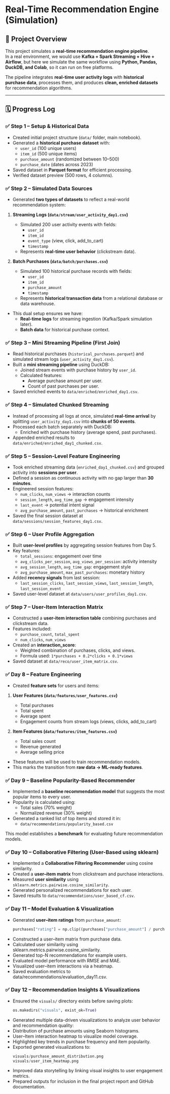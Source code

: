 # Real-Time Recommendation Engine (Simulation)

## 📌 Project Overview
This project simulates a **real-time recommendation engine pipeline**.  
In a real environment, we would use **Kafka + Spark Streaming + Hive + Airflow**, but here we simulate the same workflow using **Python, Pandas, DuckDB, and Colab**, so it can run on free platforms.

The pipeline integrates **real-time user activity logs** with **historical purchase data**, processes them, and produces **clean, enriched datasets** for recommendation algorithms.

---

## 🗓️ Progress Log

### ✅ Step 1 – Setup & Historical Data
- Created initial project structure (`data/` folder, main notebook).  
- Generated a **historical purchase dataset** with:
  - `user_id` (100 unique users)  
  - `item_id` (500 unique items)  
  - `purchase_amount` (randomized between $10–$500)  
  - `purchase_date` (dates across 2023)  
- Saved dataset in **Parquet format** for efficient processing.  
- Verified dataset preview (500 rows, 4 columns).

### ✅ Step 2 – Simulated Data Sources
- Generated **two types of datasets** to reflect a real-world recommendation system:

1. **Streaming Logs (`data/stream/user_activity_day1.csv`)**
   - Simulated 200 user activity events with fields:
     - `user_id`
     - `item_id`
     - `event_type` (view, click, add_to_cart)
     - `timestamp`
   - Represents **real-time user behavior** (clickstream data).

2. **Batch Purchases (`data/batch/purchases.csv`)**
   - Simulated 100 historical purchase records with fields:
     - `user_id`
     - `item_id`
     - `purchase_amount`
     - `timestamp`
   - Represents **historical transaction data** from a relational database or data warehouse.

- This dual setup ensures we have:
  - **Real-time logs** for streaming ingestion (Kafka/Spark simulation later).
  - **Batch data** for historical purchase context.

### ✅ Step 3 – Mini Streaming Pipeline (First Join)
- Read historical purchases (`historical_purchases.parquet`) and simulated stream logs (`user_activity_day1.csv`).
- Built a **mini streaming pipeline** using DuckDB:
  - Joined stream events with purchase history by `user_id`.
  - Calculated features:
    - Average purchase amount per user.
    - Count of past purchases per user.
- Saved enriched events to `data/enriched/enriched_day1.csv`.

### ✅ Step 4 – Simulated Chunked Streaming
- Instead of processing all logs at once, simulated **real-time arrival** by splitting `user_activity_day1.csv` into **chunks of 50 events**.
- Processed each batch separately with DuckDB:
  - Enriched with purchase history (average spend, past purchases).
- Appended enriched results to `data/enriched/enriched_day1_chunked.csv`.

### ✅ Step 5 – Session-Level Feature Engineering
- Took enriched streaming data (`enriched_day1_chunked.csv`) and grouped activity into **sessions per user**.
- Defined a session as continuous activity with no gap larger than **30 minutes**.
- Engineered session features:
  - `num_clicks`, `num_views` → interaction counts
  - `session_length`, `avg_time_gap` → engagement intensity
  - `last_event` → potential intent signal
  - `avg_purchase_amount`, `past_purchases` → historical enrichment
- Saved the final session dataset at `data/sessions/session_features_day1.csv`.

### ✅ Step 6 – User Profile Aggregation
- Built **user-level profiles** by aggregating session features from Day 5.
- Key features:
  - `total_sessions`: engagement over time
  - `avg_clicks_per_session`, `avg_views_per_session`: activity intensity
  - `avg_session_length`, `avg_time_gap`: engagement style
  - `avg_purchase_amount`, `max_past_purchases`: monetary history
- Added **recency signals** from last session:
  - `last_session_clicks`, `last_session_views`, `last_session_length`, `last_session_event`
- Saved user-level dataset at `data/users/user_profiles_day1.csv`.

### ✅ Step 7 – User-Item Interaction Matrix
- Constructed a **user-item interaction table** combining purchases and clickstream data.
- Features included:
  - `purchase_count`, `total_spent`
  - `num_clicks`, `num_views`
- Created an **interaction_score**:
  - Weighted combination of purchases, clicks, and views.
  - Formula used: `1*purchases + 0.2*clicks + 0.1*views`
- Saved dataset at `data/reco/user_item_matrix.csv`.

### ✅ Day 8 – Feature Engineering
- Created **feature sets** for users and items:
  
1. **User Features (`data/features/user_features.csv`)**
   - Total purchases
   - Total spent
   - Average spent
   - Engagement counts from stream logs (views, clicks, add_to_cart)

2. **Item Features (`data/features/item_features.csv`)**
   - Total sales count
   - Revenue generated
   - Average selling price

- These features will be used to train recommendation models.
- This marks the transition from **raw data → ML-ready features**.

### ✅ Day 9 – Baseline Popularity-Based Recommender
- Implemented a **baseline recommendation model** that suggests the most popular items to every user.
- Popularity is calculated using:
  - Total sales (70% weight)
  - Normalized revenue (30% weight)
- Generated a ranked list of top items and stored it in:
  - `data/recommendations/popularity_based.csv`

This model establishes a **benchmark** for evaluating future recommendation models.

### ✅ Day 10 – Collaborative Filtering (User-Based using sklearn)
- Implemented a **Collaborative Filtering Recommender** using cosine similarity.
- Created a **user–item matrix** from clickstream and purchase interactions.
- Measured **user similarity** using `sklearn.metrics.pairwise.cosine_similarity`.
- Generated personalized recommendations for each user.
- Saved results to `data/recommendations/user_based_cf.csv`.

### ✅ Day 11 – Model Evaluation & Visualization
- Generated **user–item ratings** from `purchase_amount`:
  ```python
  purchases["rating"] = np.clip((purchases["purchase_amount"] / purchases["purchase_amount"].max()) * 5, 1, 5)
- Constructed a user–item matrix from purchase data.
- Calculated user similarity using sklearn.metrics.pairwise.cosine_similarity.
- Generated top-N recommendations for example users.
- Evaluated model performance with RMSE and MAE.
- Visualized user–item interactions via a heatmap.
- Saved evaluation metrics to data/recommendations/evaluation_day11.csv.

### ✅ Day 12 – Recommendation Insights & Visualizations
- Ensured the `visuals/` directory exists before saving plots:
  ```python
  os.makedirs("visuals", exist_ok=True)
- Generated multiple data-driven visualizations to analyze user behavior and recommendation quality:
- Distribution of purchase amounts using Seaborn histograms.
- User–Item interaction heatmap to visualize model coverage.
- Highlighted key trends in purchase frequency and item popularity.
- Exported generated visualizations to:
  ```python
  visuals/purchase_amount_distribution.png  
  visuals/user_item_heatmap.png
- Improved data storytelling by linking visual insights to user engagement metrics.
- Prepared outputs for inclusion in the final project report and GitHub documentation.










